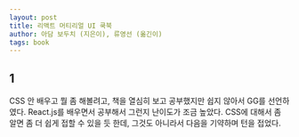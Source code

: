 ```yaml
---
layout: post
title: 리액트 머티리얼 UI 쿡북
author: 아담 보두치 (지은이), 류영선 (옮긴이)
tags: book
---
```


## 1

CSS 안 배우고 뭘 좀 해볼려고, 책을 열심히 보고 공부했지만 쉽지 않아서 GG를 선언하였다. React.js를 배우면서 공부해서 그런지 난이도가 조금 높았다. CSS에 대해서 좀 알면 좀 더 쉽게 접할 수 있을 듯 한데, 그것도 아니라서 다음을 기약하며 턴을 접었다.
